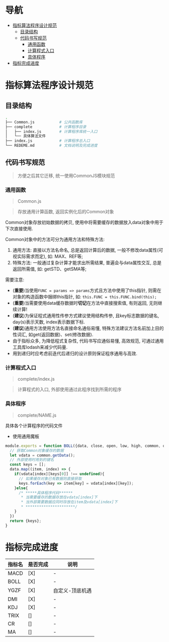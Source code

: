 # 导航

- [指标算法程序设计规范](#指标算法程序设计规范)
    - [目录结构](#目录结构)
    - [代码书写规范](#代码书写规范)
        - [通用函数](#通用函数)
        - [计算程式入口](#计算程式入口)
        - [具体程序](#具体程序)
- [指标完成进度](#指标完成进度)

# 指标算法程序设计规范

## 目录结构

```Bash
.
├── Common.js           # 公共函数库
├── complete            # 计算程序目录
│   ├── index.js        # 计算程序库统一入口
│   └── 具体算法文件
├── index.js            # 计算程序总入口
└── REDEME.md           # 文档说明及完成进度
```

## 代码书写规范

> 方便之后其它迁移, 统一使用CommonJS模块规范

### 通用函数

> Common.js

> 存放通用计算函数, 返回实例化后的Common对象

Common对象存放初始数据的拷贝, 使用中将需要缓存的数据放入data对象中用于下次直接使用.

Common对象中的方法可分为通用方法和特殊方法:

1. 通用方法: 直接以方法名命名, 总是返回计算后的数据, 一般不修改data属性(可视实际需求而定), 如: MAX、REF等;
2. 特殊方法: 一般通过复杂计算才能求出所需结果, 普遍会与data属性交互, 总是返回所需值, 如: getSTD、getSMA等;

需要注意:

* (**重要**)当使用`FUNC = params => params`方式且方法中使用了this指针, 则需在对象的构造函数中捆绑this指针, 如: `this.FUNC = this.FUNC.bind(this);`
* (**重要**)当需要使用data缓存数据时**切记**在方法中直接搜索值, 有则返回, 无则继续计算!
* (**建议**)为保证程式通用性传参方式建议使用结构传参, 且key标志数据的键名, day(s)表示天数, index表示数据下标.
* (**建议**)通用方法使用方法名直接命名通俗易懂, 特殊方法建议方法名前加上目的性词汇, 如get(返回数据)、set(修改数据).
* 由于指标众多, 为降低程式复杂性, 代码书写应通俗易懂, 高效规范, 可通过通用工具库lodash来减少代码量.
* 用到递归时应考虑前迭代后递归的设计原则保证程序通用与高效.

### 计算程式入口

> complete/index.js

> 计算程式的入口, 外部使用通过此程序找到所需的程序

### 具体程序

> complete/NAME.js

具体各个计算程序的代码文件

* 使用通用魔板

```js
module.exports = function BOLL({data, close, open, low, high, common, otherParams}) {
  // 获取Common对象缓存的数据
  let vdata = common.getData();
  // 外部使用时用到的键名
  const keys = [];
  data.map((item, index) => {
    if(vdata[index][keys[0]] !== undefined){
      // 如果缓存对象已有数据则直接获取
      keys.forEach(key => item[key] = vdata[index][key]);
    }else{
      /* *****具体程序代码******
       * 当需要缓存的数据存放在vdata[index]下
       * 当外部需要数据应同时存放在item及vdata[index]下
       * **********************/
    }
  })
  return {keys};
}
```

# 指标完成进度

指标名 | 是否完成 | 说明
------ | -------- | ----
MACD   | [X]      | -
BOLL   | [X]      | -
YGZF   | [X]      | 自定义-顶底机遇
DMI    | [X]      | -
KDJ    | [X]      | -
TRIX   | []       | -
CR     | []       | -
MA     | []       | -

